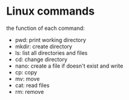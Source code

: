 # Linux commands

the function of each command:

* pwd: print working directory
* mkdir: create directory
* ls: list all directories and files
* cd: change directory
* nano: create a file if doesn't exist and write 
* cp: copy
* mv: move 
* cat: read files
* rm: remove 
